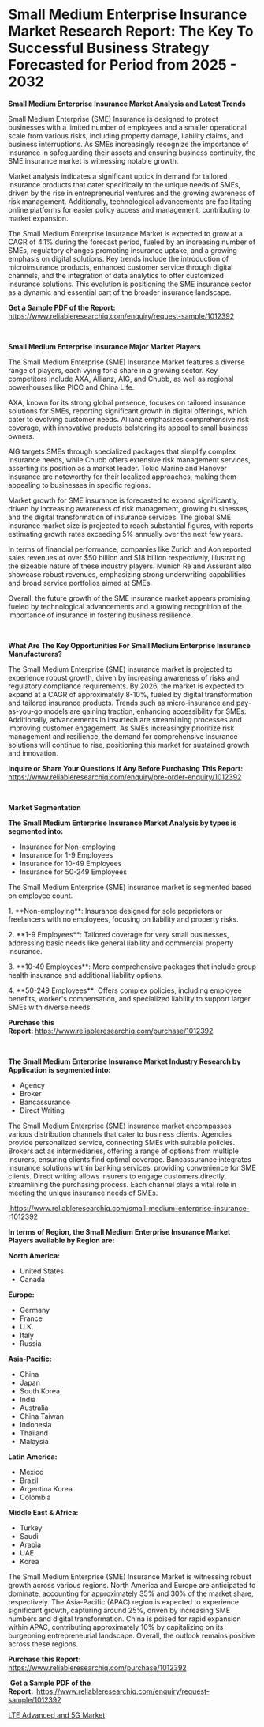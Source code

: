 <p><h1>Small Medium Enterprise Insurance Market Research Report: The Key To Successful Business Strategy Forecasted for Period from 2025 - 2032</h1></p><p><strong>Small Medium Enterprise Insurance Market Analysis and Latest Trends</strong></p>
<p><p>Small Medium Enterprise (SME) Insurance is designed to protect businesses with a limited number of employees and a smaller operational scale from various risks, including property damage, liability claims, and business interruptions. As SMEs increasingly recognize the importance of insurance in safeguarding their assets and ensuring business continuity, the SME insurance market is witnessing notable growth. </p><p>Market analysis indicates a significant uptick in demand for tailored insurance products that cater specifically to the unique needs of SMEs, driven by the rise in entrepreneurial ventures and the growing awareness of risk management. Additionally, technological advancements are facilitating online platforms for easier policy access and management, contributing to market expansion. </p><p>The Small Medium Enterprise Insurance Market is expected to grow at a CAGR of 4.1% during the forecast period, fueled by an increasing number of SMEs, regulatory changes promoting insurance uptake, and a growing emphasis on digital solutions. Key trends include the introduction of microinsurance products, enhanced customer service through digital channels, and the integration of data analytics to offer customized insurance solutions. This evolution is positioning the SME insurance sector as a dynamic and essential part of the broader insurance landscape.</p></p>
<p><strong>Get a Sample PDF of the Report:&nbsp;</strong> <a href="https://www.reliableresearchiq.com/enquiry/request-sample/1012392?utm_campaign=3296&utm_medium=2&utm_source=Github&utm_content=ia&utm_term=08032025&utm_id=small-medium-enterprise-insurance">https://www.reliableresearchiq.com/enquiry/request-sample/1012392</a></p>
<p>&nbsp;</p>
<p><strong>Small Medium Enterprise Insurance Major Market Players</strong></p>
<p><p>The Small Medium Enterprise (SME) Insurance Market features a diverse range of players, each vying for a share in a growing sector. Key competitors include AXA, Allianz, AIG, and Chubb, as well as regional powerhouses like PICC and China Life. </p><p>AXA, known for its strong global presence, focuses on tailored insurance solutions for SMEs, reporting significant growth in digital offerings, which cater to evolving customer needs. Allianz emphasizes comprehensive risk coverage, with innovative products bolstering its appeal to small business owners.</p><p>AIG targets SMEs through specialized packages that simplify complex insurance needs, while Chubb offers extensive risk management services, asserting its position as a market leader. Tokio Marine and Hanover Insurance are noteworthy for their localized approaches, making them appealing to businesses in specific regions. </p><p>Market growth for SME insurance is forecasted to expand significantly, driven by increasing awareness of risk management, growing businesses, and the digital transformation of insurance services. The global SME insurance market size is projected to reach substantial figures, with reports estimating growth rates exceeding 5% annually over the next few years.</p><p>In terms of financial performance, companies like Zurich and Aon reported sales revenues of over $50 billion and $18 billion respectively, illustrating the sizeable nature of these industry players. Munich Re and Assurant also showcase robust revenues, emphasizing strong underwriting capabilities and broad service portfolios aimed at SMEs.</p><p>Overall, the future growth of the SME insurance market appears promising, fueled by technological advancements and a growing recognition of the importance of insurance in fostering business resilience.</p></p>
<p>&nbsp;</p>
<p><strong>What Are The Key Opportunities For Small Medium Enterprise Insurance Manufacturers?</strong></p>
<p><p>The Small Medium Enterprise (SME) insurance market is projected to experience robust growth, driven by increasing awareness of risks and regulatory compliance requirements. By 2026, the market is expected to expand at a CAGR of approximately 8-10%, fueled by digital transformation and tailored insurance products. Trends such as micro-insurance and pay-as-you-go models are gaining traction, enhancing accessibility for SMEs. Additionally, advancements in insurtech are streamlining processes and improving customer engagement. As SMEs increasingly prioritize risk management and resilience, the demand for comprehensive insurance solutions will continue to rise, positioning this market for sustained growth and innovation.</p></p>
<p><strong>Inquire or Share Your Questions If Any Before Purchasing This Report:</strong> <a href="https://www.reliableresearchiq.com/enquiry/pre-order-enquiry/1012392?utm_campaign=3296&utm_medium=2&utm_source=Github&utm_content=ia&utm_term=08032025&utm_id=small-medium-enterprise-insurance">https://www.reliableresearchiq.com/enquiry/pre-order-enquiry/1012392</a></p>
<p>&nbsp;</p>
<p><strong>Market Segmentation</strong></p>
<p><strong>The Small Medium Enterprise Insurance Market Analysis by types is segmented into:</strong></p>
<p><ul><li>Insurance for Non-employing</li><li>Insurance for 1-9 Employees</li><li>Insurance for 10-49 Employees</li><li>Insurance for 50-249 Employees</li></ul></p>
<p><p>The Small Medium Enterprise (SME) insurance market is segmented based on employee count. </p><p>1. **Non-employing**: Insurance designed for sole proprietors or freelancers with no employees, focusing on liability and property risks.</p><p>2. **1-9 Employees**: Tailored coverage for very small businesses, addressing basic needs like general liability and commercial property insurance.</p><p>3. **10-49 Employees**: More comprehensive packages that include group health insurance and additional liability options.</p><p>4. **50-249 Employees**: Offers complex policies, including employee benefits, worker's compensation, and specialized liability to support larger SMEs with diverse needs.</p></p>
<p><strong>Purchase this Report:&nbsp;</strong><a href="https://www.reliableresearchiq.com/purchase/1012392?utm_campaign=3296&utm_medium=2&utm_source=Github&utm_content=ia&utm_term=08032025&utm_id=small-medium-enterprise-insurance">https://www.reliableresearchiq.com/purchase/1012392</a></p>
<p>&nbsp;</p>
<p><strong>The Small Medium Enterprise Insurance Market Industry Research by Application is segmented into:</strong></p>
<p><ul><li>Agency</li><li>Broker</li><li>Bancassurance</li><li>Direct Writing</li></ul></p>
<p><p>The Small Medium Enterprise (SME) insurance market encompasses various distribution channels that cater to business clients. Agencies provide personalized service, connecting SMEs with suitable policies. Brokers act as intermediaries, offering a range of options from multiple insurers, ensuring clients find optimal coverage. Bancassurance integrates insurance solutions within banking services, providing convenience for SME clients. Direct writing allows insurers to engage customers directly, streamlining the purchasing process. Each channel plays a vital role in meeting the unique insurance needs of SMEs.</p></p>
<p><a href="https://www.reliableresearchiq.com/small-medium-enterprise-insurance-r1012392?utm_campaign=3296&utm_medium=2&utm_source=Github&utm_content=ia&utm_term=08032025&utm_id=small-medium-enterprise-insurance">&nbsp;https://www.reliableresearchiq.com/small-medium-enterprise-insurance-r1012392</a></p>
<p><strong>In terms of Region, the Small Medium Enterprise Insurance Market Players available by Region are:</strong></p>
<p>
    <p> <strong> North America: </strong>
        <ul>
            <li>United States</li>
            <li>Canada</li>
        </ul>
        </p> 
    <p> <strong> Europe: </strong>
        <ul>
            <li>Germany</li>
            <li>France</li>
            <li>U.K.</li>
            <li>Italy</li>
            <li>Russia</li>
        </ul>
        </p> 
    <p> <strong> Asia-Pacific: </strong>
        <ul>
            <li>China</li>
            <li>Japan</li>
            <li>South Korea</li>
            <li>India</li>
            <li>Australia</li>
            <li>China Taiwan</li>
            <li>Indonesia</li>
            <li>Thailand</li>
            <li>Malaysia</li>
        </ul>
        </p> 
    <p> <strong> Latin America: </strong>
        <ul>
            <li>Mexico</li>
            <li>Brazil</li>
            <li>Argentina Korea</li>
            <li>Colombia</li>
        </ul>
        </p> 
    <p> <strong> Middle East & Africa: </strong>
        <ul>
            <li>Turkey</li>
            <li>Saudi</li>
            <li>Arabia</li>
            <li>UAE</li>
            <li>Korea</li>
        </ul>
    </p>
    </p>
<p><p>The Small Medium Enterprise (SME) Insurance Market is witnessing robust growth across various regions. North America and Europe are anticipated to dominate, accounting for approximately 35% and 30% of the market share, respectively. The Asia-Pacific (APAC) region is expected to experience significant growth, capturing around 25%, driven by increasing SME numbers and digital transformation. China is poised for rapid expansion within APAC, contributing approximately 10% by capitalizing on its burgeoning entrepreneurial landscape. Overall, the outlook remains positive across these regions.</p></p>
<p><strong>Purchase this Report: </strong><a href="https://www.reliableresearchiq.com/purchase/1012392?utm_campaign=3296&utm_medium=2&utm_source=Github&utm_content=ia&utm_term=08032025&utm_id=small-medium-enterprise-insurance">https://www.reliableresearchiq.com/purchase/1012392</a></p>
<p>&nbsp;<strong>Get a Sample PDF of the Report:&nbsp;&nbsp;</strong><a href="https://www.reliableresearchiq.com/enquiry/request-sample/1012392?utm_campaign=3296&utm_medium=2&utm_source=Github&utm_content=ia&utm_term=08032025&utm_id=small-medium-enterprise-insurance">https://www.reliableresearchiq.com/enquiry/request-sample/1012392</a></p>
<p><strong></strong></p>
<p><p><a href="https://github.com/alejnaouare/Market-Research-Report-List-1/blob/main/lte-advanced-and-5g-market.md?utm_campaign=3296&utm_medium=2&utm_source=Github&utm_content=ia&utm_term=08032025&utm_id=small-medium-enterprise-insurance">LTE Advanced and 5G Market</a></p></p>